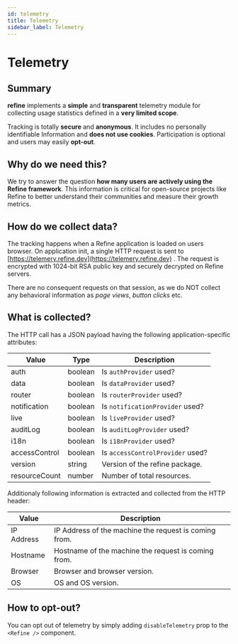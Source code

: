 ```yaml
---
id: telemetry
title: Telemetry
sidebar_label: Telemetry
---
```


# Telemetry


## Summary

**refine** implements a **simple** and **transparent** telemetry module for collecting usage statistics defined in a **very limited scope**. 

Tracking is totally **secure** and **anonymous**. It includes no personally identifiable Information and **does not use cookies**. Participation is optional and users may easily **opt-out**.


## Why do we need this?

We try to answer the question **how many users are actively using the Refine framework**. This information is critical for open-source projects like Refine to better understand their communities and measure their growth metrics.


## How do we collect data?

The tracking happens when a Refine application is loaded on users browser. On application init, a single HTTP request is sent to [https://telemery.refine.dev](https://telemery.refine.dev) . The request is encrypted with 1024-bit RSA public key and securely decrypted on Refine servers.

There are no consequent requests on that session, as we do NOT collect any behavioral information as _page views_, _button clicks_ etc.


## What is collected?

The HTTP call has a JSON payload having the following application-specific attributes:

| Value         | Type    | Description                      |
| ------------- | ------- | -------------------------------- |
| auth          | boolean | Is `authProvider` used?          |
| data          | boolean | Is `dataProvider` used?          |
| router        | boolean | Is `routerProvider` used?        |
| notification  | boolean | Is `notificationProvider` used?  |
| live          | boolean | Is `liveProvider` used?          |
| auditLog      | boolean | Is `auditLogProvider` used?      |
| i18n          | boolean | Is `i18nProvider` used?          |
| accessControl | boolean | Is `accessControlProvider` used? |
| version       | string  | Version of the refine package.   |
| resourceCount | number  | Number of total resources.       |

Additionaly following information is extracted and collected from the HTTP header:

| Value      | Description                                           |
| ---------- | ----------------------------------------------------- |
| IP Address | IP Address of the machine the request is coming from. |
| Hostname   | Hostname of the machine the request is coming from.   |
| Browser    | Browser and browser version.                          |
| OS         | OS and OS version.                                    |

## How to opt-out?

You can opt out of telemetry by simply adding `disableTelemetry` prop to the `<Refine />` component.